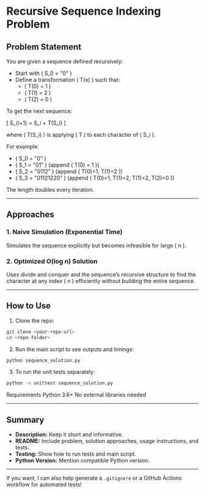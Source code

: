 # Recursive Sequence Indexing Problem

## Problem Statement

You are given a sequence defined recursively:

- Start with \( S_0 = "0" \)
- Define a transformation \( T(x) \) such that:
  - \( T(0) = 1 \)
  - \( T(1) = 2 \)
  - \( T(2) = 0 \)

To get the next sequence:

\[
S_{i+1} = S_i + T(S_i)
\]

where \( T(S_i) \) is applying \( T \) to each character of \( S_i \).

For example:

- \( S_0 = "0" \)
- \( S_1 = "01" \) (append \( T(0) = 1 \))
- \( S_2 = "0112" \) (append \( T(0)=1, T(1)=2 \))
- \( S_3 = "01121220" \) (append \( T(0)=1, T(1)=2, T(1)=2, T(2)=0 \))

The length doubles every iteration.

---

## Approaches

### 1. Naive Simulation (Exponential Time)

Simulates the sequence explicitly but becomes infeasible for large \( n \).

### 2. Optimized O(log n) Solution

Uses divide and conquer and the sequence’s recursive structure to find the character at any index \( n \) efficiently without building the entire sequence.

---

## How to Use

1. Clone the repo:

```bash
git clone <your-repo-url>
cd <repo-folder>
```

2. Run the main script to see outputs and timings:
```bash
python sequence_solution.py
```
3. To run the unit tests separately:

```bash
python -m unittest sequence_solution.py
```

Requirements
Python 3.6+
No external libraries needed


---

## Summary

- **Description:** Keep it short and informative.
- **README:** Include problem, solution approaches, usage instructions, and tests.
- **Testing:** Show how to run tests and main script.
- **Python Version:** Mention compatible Python version.

---

If you want, I can also help generate a `.gitignore` or a GitHub Actions workflow for automated tests!


